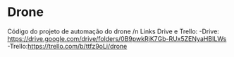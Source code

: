 # Drone
Código do projeto de automação do drone /n
Links Drive e Trello:
-Drive: https://drive.google.com/drive/folders/0B9pwkRjK7Gb-RUx5ZENyaHBILWs
-Trello:https://trello.com/b/ttfz9oLi/drone
